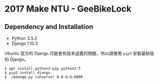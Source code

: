 # 2017 Make NTU - GeeBikeLock

## Dependency and Installation

- Python 3.5.2
- Django 1.10.3

Ubuntu 官方的 Django 可能會有版本過舊的問題，所以請使用 `pip3` 安裝最新版的 Django。

```shell
$ apt install python3-pip python3.5
$ pip3 install django
$ ./manage.py runserver 0.0.0.0:8000
```
